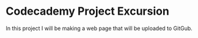# Codecademy Project Excursion

In this project I will be making a web page that will be uploaded to GitGub.

